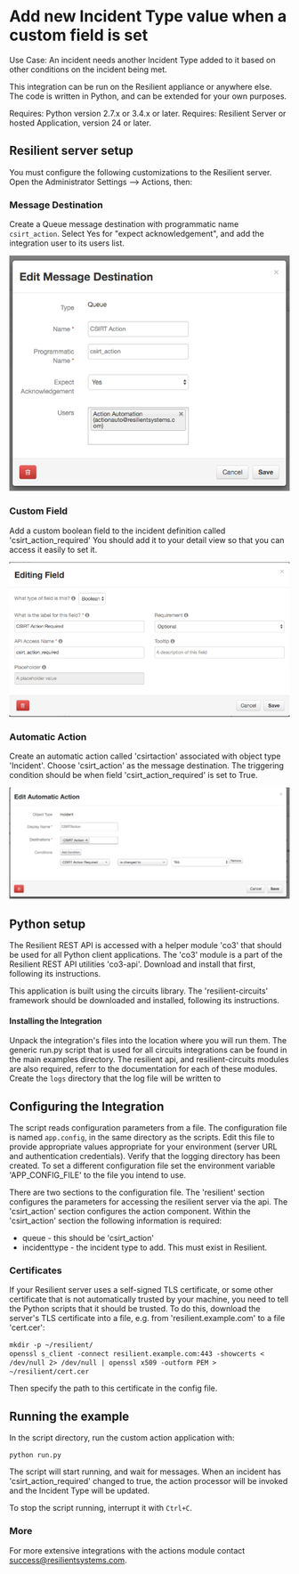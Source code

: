 Add new Incident Type value when a custom field is set
======================================================

Use Case: An incident needs another Incident Type added to it based on other conditions on the incident being met.

This integration can be run on the Resilient appliance or anywhere else.  
The code is written in Python, and can be extended for your own purposes.

Requires: Python version 2.7.x or 3.4.x or later.
Requires: Resilient Server or hosted Application, version 24 or later.

## Resilient server setup

You must configure the following customizations to the Resilient server.
Open the Administrator Settings --> Actions, then:

### Message Destination

Create a Queue message destination with programmatic name `csirt_action`.
Select Yes for "expect acknowledgement", and add the integration user
to its users list.

![message destination](Documents/messagedestination.png)

### Custom Field
Add a custom boolean field to the incident definition called 'csirt_action_required' You should add it to your detail view so that you can access it easily to set it.

![Custom field definition](Documents/fielddefinition.png)

### Automatic Action
Create an automatic action called 'csirtaction' associated with object type 'Incident'.  Choose 'csirt_action' as the message destination.  The triggering condition should be when field 'csirt_action_required' is set to True.

![Automatic Action](Documents/automaticaction.png)


## Python setup

The Resilient REST API is accessed with a helper module 'co3' that should be
used for all Python client applications.  The 'co3' module is a part of the
Resilient REST API utilities 'co3-api'.  Download and install that first,
following its instructions.

This application is built using the circuits library.  The 'resilient-circuits'
framework should be downloaded and installed, following its instructions.

#### Installing the Integration

Unpack the integration's files into the location where you will run them. The generic run.py script that is used for all circuits integrations can be found in the main examples directory.
The resilient api, and resilient-circuits modules are also required, referr to the documentation for each of these modules.
Create the `logs` directory that the log file will be written to

## Configuring the Integration

The script reads configuration parameters from a file.
The configuration file is named `app.config`, in the same
directory as the scripts.  Edit this file to provide appropriate values
appropriate for your environment (server URL and authentication credentials).
Verify that the logging directory has been created. To set a different configuration file
set the environment variable 'APP_CONFIG_FILE' to the file you intend to use.

There are two sections to the configuration file.  The 'resilient' section configures the parameters
for accessing the resilient server via the api.  The 'csirt_action' section configures the action component.
Within the 'csirt_action' section the following information is required:

 - queue - this should be 'csirt_action' 
 - incidenttype - the incident type to add.  This must exist in Resilient.

### Certificates

If your Resilient server uses a self-signed TLS certificate, or some
other certificate that is not automatically trusted by your machine,
you need to tell the Python scripts that it should be trusted.
To do this, download the server's TLS certificate into a file,
e.g. from 'resilient.example.com' to a file 'cert.cer':

    mkdir -p ~/resilient/
    openssl s_client -connect resilient.example.com:443 -showcerts < /dev/null 2> /dev/null | openssl x509 -outform PEM > ~/resilient/cert.cer

Then specify the path to this certificate in the config file.


## Running the example

In the script directory, run the custom action application with:

    python run.py

The script will start running, and wait for messages.  When an incident has 'csirt_action_required' changed to true, the action processor will be invoked and the Incident Type will be updated.

To stop the script running, interrupt it with `Ctrl+C`.

### More
For more extensive integrations with the actions module contact
[success@resilientsystems.com](success@resilientsystems.com).
